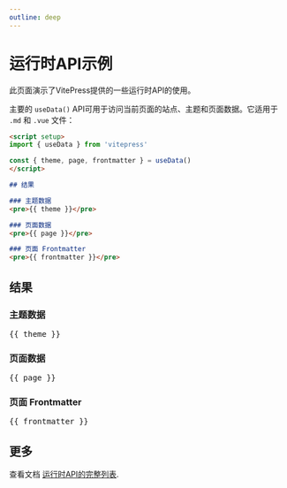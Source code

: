 ```yaml
---
outline: deep
---
```


# 运行时API示例

此页面演示了VitePress提供的一些运行时API的使用。

主要的 `useData()` API可用于访问当前页面的站点、主题和页面数据。它适用于 `.md` 和 `.vue` 文件：

```md
<script setup>
import { useData } from 'vitepress'

const { theme, page, frontmatter } = useData()
</script>

## 结果

### 主题数据
<pre>{{ theme }}</pre>

### 页面数据
<pre>{{ page }}</pre>

### 页面 Frontmatter
<pre>{{ frontmatter }}</pre>
```

<script setup>
import { useData } from 'vitepress'

const { site, theme, page, frontmatter } = useData()
</script>

## 结果

### 主题数据
<pre>{{ theme }}</pre>

### 页面数据
<pre>{{ page }}</pre>

### 页面 Frontmatter
<pre>{{ frontmatter }}</pre>

## 更多

查看文档 [运行时API的完整列表](https://vitepress.dev/reference/runtime-api#usedata).

